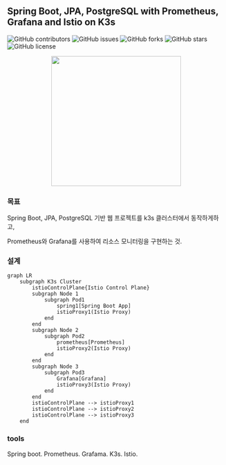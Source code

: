 ## Spring Boot, JPA, PostgreSQL with Prometheus, Grafana and Istio on K3s

![GitHub contributors](https://img.shields.io/github/contributors/christopher3810/SpringServicemonitoring)
![GitHub issues](https://img.shields.io/github/issues/christopher3810/SpringServicemonitoring)
![GitHub forks](https://img.shields.io/github/forks/christopher3810/SpringServicemonitoring)
![GitHub stars](https://img.shields.io/github/stars/christopher3810/SpringServicemonitoring)
![GitHub license](https://img.shields.io/github/license/christopher3810/SpringServicemonitoring)

<p align="center">
    <img src ="https://github.com/christopher3810/JavaPlayGround/assets/61622657/dc94b4d0-95b9-44bb-9205-e4b4d4c9099c" width="300" height="300">
</p>

### 목표

Spring Boot, JPA, PostgreSQL 기반 웹 프로젝트를 k3s 클러스터에서 동작하게하고,

Prometheus와 Grafana를 사용하여 리소스 모니터링을 구현하는 것.

### 설계

```mermaid
graph LR
    subgraph K3s Cluster
        istioControlPlane{Istio Control Plane}
        subgraph Node 1
            subgraph Pod1
                spring1[Spring Boot App]
                istioProxy1(Istio Proxy)
            end
        end
        subgraph Node 2
            subgraph Pod2
                prometheus[Prometheus]
                istioProxy2(Istio Proxy)
            end
        end
        subgraph Node 3
            subgraph Pod3
                Grafana[Grafana]
                istioProxy3(Istio Proxy)
            end
        end
        istioControlPlane --> istioProxy1
        istioControlPlane --> istioProxy2
        istioControlPlane --> istioProxy3
    end

```

### tools

Spring boot.
Prometheus.
Grafama.
K3s.
Istio.
